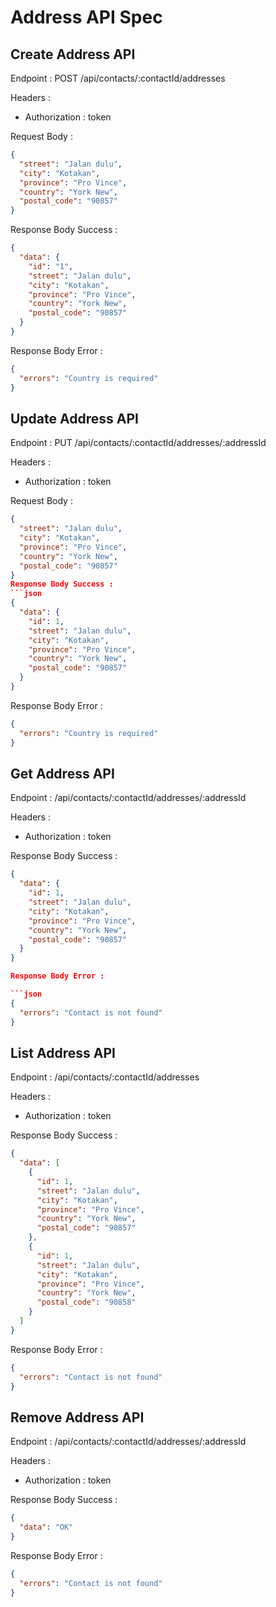 # Address API Spec

## Create Address API

Endpoint : POST /api/contacts/:contactId/addresses

Headers :

- Authorization : token

Request Body :

```json
{
  "street": "Jalan dulu",
  "city": "Kotakan",
  "province": "Pro Vince",
  "country": "York New",
  "postal_code": "90857"
}
```

Response Body Success :

```json
{
  "data": {
    "id": "1",
    "street": "Jalan dulu",
    "city": "Kotakan",
    "province": "Pro Vince",
    "country": "York New",
    "postal_code": "90857"
  }
}
```

Response Body Error :

```json
{
  "errors": "Country is required"
}
```

## Update Address API

Endpoint : PUT /api/contacts/:contactId/addresses/:addressId

Headers :

- Authorization : token

Request Body :

````json
{
  "street": "Jalan dulu",
  "city": "Kotakan",
  "province": "Pro Vince",
  "country": "York New",
  "postal_code": "90857"
}
Response Body Success :
```json
{
  "data": {
    "id": 1,
    "street": "Jalan dulu",
    "city": "Kotakan",
    "province": "Pro Vince",
    "country": "York New",
    "postal_code": "90857"
  }
}
````

Response Body Error :

```json
{
  "errors": "Country is required"
}
```

## Get Address API

Endpoint : /api/contacts/:contactId/addresses/:addressId

Headers :

- Authorization : token

Response Body Success :

````json
{
  "data": {
    "id": 1,
    "street": "Jalan dulu",
    "city": "Kotakan",
    "province": "Pro Vince",
    "country": "York New",
    "postal_code": "90857"
  }
}

Response Body Error :

```json
{
  "errors": "Contact is not found"
}
````

## List Address API

Endpoint : /api/contacts/:contactId/addresses

Headers :

- Authorization : token

Response Body Success :

```json
{
  "data": [
    {
      "id": 1,
      "street": "Jalan dulu",
      "city": "Kotakan",
      "province": "Pro Vince",
      "country": "York New",
      "postal_code": "90857"
    },
    {
      "id": 1,
      "street": "Jalan dulu",
      "city": "Kotakan",
      "province": "Pro Vince",
      "country": "York New",
      "postal_code": "90858"
    }
  ]
}
```

Response Body Error :

```json
{
  "errors": "Contact is not found"
}
```

## Remove Address API

Endpoint : /api/contacts/:contactId/addresses/:addressId

Headers :

- Authorization : token

Response Body Success :

```json
{
  "data": "OK"
}
```

Response Body Error :

```json
{
  "errors": "Contact is not found"
}
```
